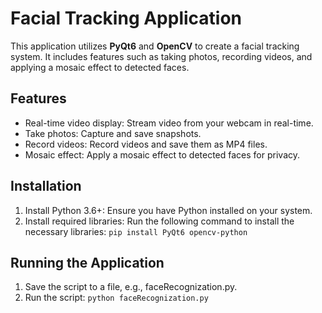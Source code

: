 # Facial Tracking Application
This application utilizes **PyQt6** and **OpenCV** to create a facial tracking system. It includes features such as taking photos, recording videos, and applying a mosaic effect to detected faces.

## Features
- Real-time video display: Stream video from your webcam in real-time.
- Take photos: Capture and save snapshots.
- Record videos: Record videos and save them as MP4 files.
- Mosaic effect: Apply a mosaic effect to detected faces for privacy.
## Installation
1. Install Python 3.6+: Ensure you have Python installed on your system.
2. Install required libraries: Run the following command to install the necessary libraries:
` pip install PyQt6 opencv-python `
## Running the Application
1. Save the script to a file, e.g., faceRecognization.py.
2. Run the script:
` python faceRecognization.py `
